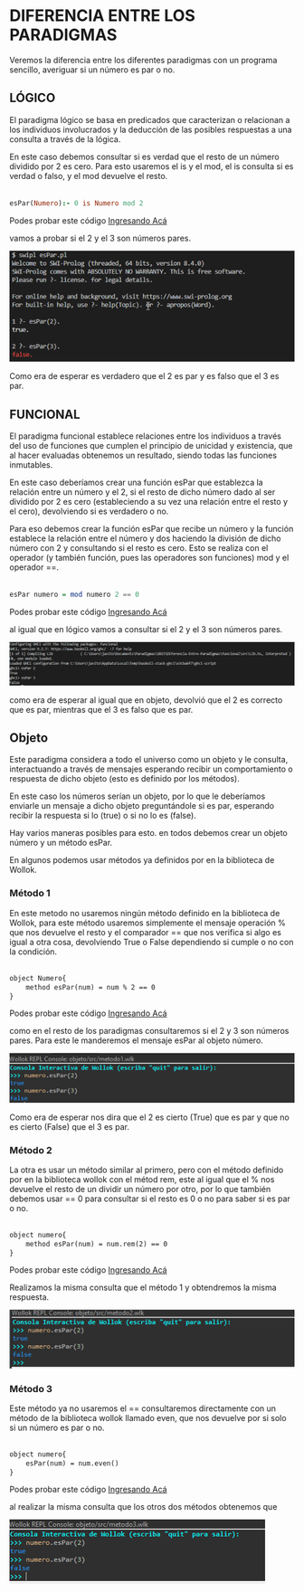 # DIFERENCIA ENTRE LOS PARADIGMAS

Veremos la diferencia entre los diferentes paradigmas con un programa sencillo, averiguar si un número es par o no.

## LÓGICO

El paradigma lógico se basa en predicados que caracterizan o relacionan a los individuos involucrados y la deducción de las posibles respuestas a una consulta a través de la lógica.

En este caso debemos consultar si es verdad que el resto de un número dividido por 2 es cero. Para esto usaremos el is y el mod, el is consulta si es verdad o falso, y el mod devuelve el resto.

```Prolog

esPar(Numero):- 0 is Numero mod 2
```

Podes probar este código [Ingresando Acá](https://github.com/JavierAlbertoBenitez/Diferencia-entre-Paradigmas/blob/master/codigos/logico/esPar.pl)

vamos a probar si el 2 y el 3 son números pares.

![consola logico](/imagenes/logico.png)

Como era de esperar es verdadero que el 2 es par y es falso que el 3 es par.

## FUNCIONAL

El paradigma funcional establece relaciones entre los individuos a través del uso de funciones que cumplen el principio de unicidad y existencia, que al hacer evaluadas obtenemos un resultado, siendo todas las funciones inmutables.

En este caso deberíamos crear una función esPar que establezca la relación entre un número y el 2, si el resto de dicho número dado al ser dividido por 2 es cero (estableciendo a su vez una relación entre el resto y el cero), devolviendo si es verdadero o no.

Para eso debemos crear la función esPar que recibe un número y la función establece la relación entre el número y dos haciendo la división de dicho número con 2 y consultando si el resto es cero. Esto se realiza con el operador (y también función, pues las operadores son funciones) mod y el operador ==.

```Haskell

esPar numero = mod numero 2 == 0
```

Podes probar este código [Ingresando Acá](https://github.com/JavierAlbertoBenitez/Diferencia-entre-Paradigmas/blob/master/codigos/funcional/src/Lib.hs)

al igual que en lógico vamos a consultar si el 2 y el 3 son números pares.

![consola funcional](/imagenes/funcional.png)

como era de esperar al igual que en objeto, devolvió que el 2 es correcto que es par, mientras que el 3 es falso que es par.

## Objeto

Este paradigma considera a todo el universo como un objeto y le consulta, interactuando a través de mensajes esperando recibir un comportamiento o respuesta de dicho objeto (esto es definido por los métodos).

En este caso los números serían un objeto, por lo que le deberíamos enviarle un mensaje a dicho objeto preguntándole si es par, esperando recibir la respuesta si lo (true) o si no lo es (false).

Hay varios maneras posibles para esto. en todos debemos crear un objeto número y un método esPar.

En algunos podemos usar métodos ya definidos por en la biblioteca
de Wollok.

### Método 1

En este metodo no usaremos ningún método definido en la biblioteca de Wollok, para este método usaremos simplemente el mensaje operación
% que nos devuelve el resto y el comparador == que nos verifica si algo es igual a otra cosa, devolviendo True o False dependiendo si cumple o no con la condición.

```Wollok

object Numero{
    method esPar(num) = num % 2 == 0
}
```

Podes probar este código [Ingresando Acá](https://github.com/JavierAlbertoBenitez/Diferencia-entre-Paradigmas/blob/master/codigos/objeto/src/metodo1.wlk)

como en el resto de los paradigmas consultaremos si el 2 y 3 son números pares. Para este le manderemos el mensaje esPar al objeto número.

![consola metodo1](/imagenes/metodo1.png)

Como era de esperar nos dira que el 2 es cierto (True) que es par y
que no es cierto (False) que el 3 es par.

### Método 2

La otra es usar un método similar al primero, pero con el método definido por en la biblioteca wollok con el métod rem, este al
igual que el % nos devuelve el resto de un dividir un número por otro, por lo que también debemos usar == 0 para consultar si el resto es 0 o no para saber si es par o no.

```Wollok

object numero{
    method esPar(num) = num.rem(2) == 0
}
```

Podes probar este código [Ingresando Acá](https://github.com/JavierAlbertoBenitez/Diferencia-entre-Paradigmas/blob/master/codigos/objeto/src/metodo2.wlk)

Realizamos la misma consulta que el método 1 y obtendremos la misma respuesta.

![consola metodo2](/imagenes/metodo2.png)

### Método 3

Este método ya no usaremos el == consultaremos directamente con un método de la biblioteca wollok llamado even, que nos devuelve por si solo si un número es par o no.

```Wollok

object numero{
    esPar(num) = num.even()
}
```

Podes probar este código [Ingresando Acá](https://github.com/JavierAlbertoBenitez/Diferencia-entre-Paradigmas/blob/master/codigos/objeto/src/metodo3.wlk)

al realizar la misma consulta que los otros dos métodos obtenemos que

![consola metodo3](/imagenes/metodo3.png)
